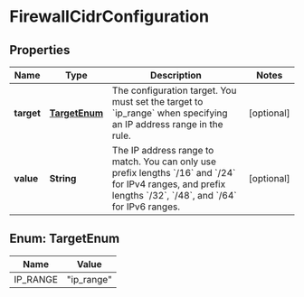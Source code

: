 

# FirewallCidrConfiguration


## Properties

| Name | Type | Description | Notes |
|------------ | ------------- | ------------- | -------------|
|**target** | [**TargetEnum**](#TargetEnum) | The configuration target. You must set the target to &#x60;ip_range&#x60; when specifying an IP address range in the rule. |  [optional] |
|**value** | **String** | The IP address range to match. You can only use prefix lengths &#x60;/16&#x60; and &#x60;/24&#x60; for IPv4 ranges, and prefix lengths &#x60;/32&#x60;, &#x60;/48&#x60;, and &#x60;/64&#x60; for IPv6 ranges. |  [optional] |



## Enum: TargetEnum

| Name | Value |
|---- | -----|
| IP_RANGE | &quot;ip_range&quot; |



